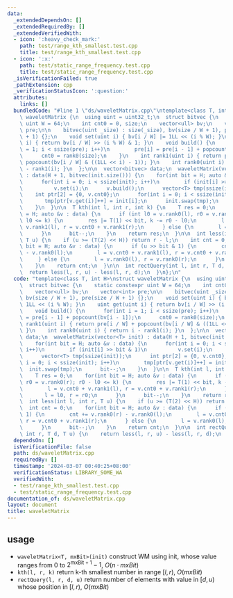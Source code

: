 ```yaml
---
data:
  _extendedDependsOn: []
  _extendedRequiredBy: []
  _extendedVerifiedWith:
  - icon: ':heavy_check_mark:'
    path: test/range_kth_smallest.test.cpp
    title: test/range_kth_smallest.test.cpp
  - icon: ':x:'
    path: test/static_range_frequency.test.cpp
    title: test/static_range_frequency.test.cpp
  _isVerificationFailed: true
  _pathExtension: cpp
  _verificationStatusIcon: ':question:'
  attributes:
    links: []
  bundledCode: "#line 1 \"ds/waveletMatrix.cpp\"\ntemplate<class T, int H>\nstruct\
    \ waveletMatrix {\n  using uint = uint32_t;\n  struct bitvec {\n    static constexpr\
    \ uint W = 64;\n    int cnt0 = 0, size;\n    vector<ull> bv;\n    vector<int>\
    \ pre;\n\n    bitvec(uint _size) : size(_size), bv(size / W + 1), pre(size / W\
    \ + 1) {};\n    void set(uint i) { bv[i / W] |= 1LL << (i % W); }\n    uint get(uint\
    \ i) { return bv[i / W] >> (i % W) & 1; }\n    void build() {\n      for(int i\
    \ = 1; i < ssize(pre); i++)\n        pre[i] = pre[i - 1] + popcount(bv[i - 1]);\n\
    \      cnt0 = rank0(size);\n    }\n    int rank1(uint i) { return pre[i / W] +\
    \ popcount(bv[i / W] & ((1LL << i) - 1)); }\n    int rank0(uint i) { return i\
    \ - rank1(i); }\n  };\n\n  vector<bitvec> data;\n  waveletMatrix(vector<T> init)\
    \ : data(H + 1, bitvec(init.size())) {\n    for(int bit = H; auto &v : data) {\n\
    \      for(int i = 0; i < ssize(init); i++)\n        if (init[i] >> bit & 1)\n\
    \          v.set(i);\n      v.build();\n      vector<T> tmp(ssize(init));\n  \
    \    int ptr[2] = {0, v.cnt0};\n      for(int i = 0; i < ssize(init); i++)\n \
    \       tmp[ptr[v.get(i)]++] = init[i];\n      init.swap(tmp);\n      bit--;\n\
    \    }\n  }\n\n  T kth(int l, int r, int k) {\n    T res = 0;\n    for(int bit\
    \ = H; auto &v : data) {\n      if (int l0 = v.rank0(l), r0 = v.rank0(r); r0 -\
    \ l0 <= k) {\n        res |= T(1) << bit, k -= r0 - l0;\n        l = v.cnt0 +\
    \ v.rank1(l), r = v.cnt0 + v.rank1(r);\n      } else {\n        l = l0, r = r0;\n\
    \      }\n      bit--;\n    }\n    return res;\n  }\n\n  int less(int l, int r,\
    \ T u) {\n    if (u >= (T(2) << H)) return r - l;\n    int cnt = 0;\n    for(int\
    \ bit = H; auto &v : data) {\n      if (u >> bit & 1) {\n        cnt += v.rank0(r)\
    \ - v.rank0(l);\n        l = v.cnt0 + v.rank1(l), r = v.cnt0 + v.rank1(r);\n \
    \     } else {\n        l = v.rank0(l), r = v.rank0(r);\n      }\n      bit--;\n\
    \    }\n    return cnt;\n  }\n\n  int rectQuery(int l, int r, T d, T u) {\n  \
    \  return less(l, r, u) - less(l, r, d);\n  }\n};\n"
  code: "template<class T, int H>\nstruct waveletMatrix {\n  using uint = uint32_t;\n\
    \  struct bitvec {\n    static constexpr uint W = 64;\n    int cnt0 = 0, size;\n\
    \    vector<ull> bv;\n    vector<int> pre;\n\n    bitvec(uint _size) : size(_size),\
    \ bv(size / W + 1), pre(size / W + 1) {};\n    void set(uint i) { bv[i / W] |=\
    \ 1LL << (i % W); }\n    uint get(uint i) { return bv[i / W] >> (i % W) & 1; }\n\
    \    void build() {\n      for(int i = 1; i < ssize(pre); i++)\n        pre[i]\
    \ = pre[i - 1] + popcount(bv[i - 1]);\n      cnt0 = rank0(size);\n    }\n    int\
    \ rank1(uint i) { return pre[i / W] + popcount(bv[i / W] & ((1LL << i) - 1));\
    \ }\n    int rank0(uint i) { return i - rank1(i); }\n  };\n\n  vector<bitvec>\
    \ data;\n  waveletMatrix(vector<T> init) : data(H + 1, bitvec(init.size())) {\n\
    \    for(int bit = H; auto &v : data) {\n      for(int i = 0; i < ssize(init);\
    \ i++)\n        if (init[i] >> bit & 1)\n          v.set(i);\n      v.build();\n\
    \      vector<T> tmp(ssize(init));\n      int ptr[2] = {0, v.cnt0};\n      for(int\
    \ i = 0; i < ssize(init); i++)\n        tmp[ptr[v.get(i)]++] = init[i];\n    \
    \  init.swap(tmp);\n      bit--;\n    }\n  }\n\n  T kth(int l, int r, int k) {\n\
    \    T res = 0;\n    for(int bit = H; auto &v : data) {\n      if (int l0 = v.rank0(l),\
    \ r0 = v.rank0(r); r0 - l0 <= k) {\n        res |= T(1) << bit, k -= r0 - l0;\n\
    \        l = v.cnt0 + v.rank1(l), r = v.cnt0 + v.rank1(r);\n      } else {\n \
    \       l = l0, r = r0;\n      }\n      bit--;\n    }\n    return res;\n  }\n\n\
    \  int less(int l, int r, T u) {\n    if (u >= (T(2) << H)) return r - l;\n  \
    \  int cnt = 0;\n    for(int bit = H; auto &v : data) {\n      if (u >> bit &\
    \ 1) {\n        cnt += v.rank0(r) - v.rank0(l);\n        l = v.cnt0 + v.rank1(l),\
    \ r = v.cnt0 + v.rank1(r);\n      } else {\n        l = v.rank0(l), r = v.rank0(r);\n\
    \      }\n      bit--;\n    }\n    return cnt;\n  }\n\n  int rectQuery(int l,\
    \ int r, T d, T u) {\n    return less(l, r, u) - less(l, r, d);\n  }\n};\n"
  dependsOn: []
  isVerificationFile: false
  path: ds/waveletMatrix.cpp
  requiredBy: []
  timestamp: '2024-03-07 00:40:25+08:00'
  verificationStatus: LIBRARY_SOME_WA
  verifiedWith:
  - test/range_kth_smallest.test.cpp
  - test/static_range_frequency.test.cpp
documentation_of: ds/waveletMatrix.cpp
layout: document
title: waveletMatrix
---
```


## usage

- `waveletMatrix<T, mxBit>(init)` construct WM using init, whose value ranges from $0$ to $2^{\text{mxBit} + 1} - 1$, $O(n \cdot mxBit)$
- `kth(l, r, k)` return k-th smallest number in range $[l, r)$, $O(mxBit)$
- `rectQuery(l, r, d, u)` return number of elements with value in $[d, u)$ whose position in $[l, r)$, $O(mxBit)$
